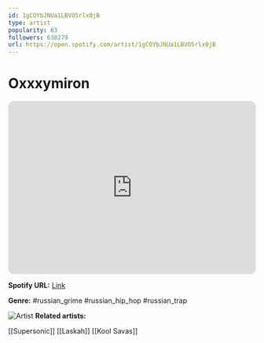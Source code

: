 ```yaml
---
id: 1gCOYbJNUa1LBVO5rlx0jB
type: artist
popularity: 63
followers: 638279
url: https://open.spotify.com/artist/1gCOYbJNUa1LBVO5rlx0jB
---
```

# Oxxxymiron

<iframe style="border-radius:12px" src="https://open.spotify.com/embed/artist/1gCOYbJNUa1LBVO5rlx0jB" width="100%" height="352" frameBorder="0" allowfullscreen="" allow="autoplay; clipboard-write; encrypted-media; fullscreen; picture-in-picture" loading="lazy"></iframe>

**Spotify URL:** [Link](https://open.spotify.com/artist/1gCOYbJNUa1LBVO5rlx0jB)

**Genre:**  #russian_grime #russian_hip_hop #russian_trap

![Artist](https://i.scdn.co/image/ab6761610000e5ebcd6cac25227b3c837af74191)
**Related artists:**

[[Supersonic]]
[[Laskah]]
[[Kool Savas]]
